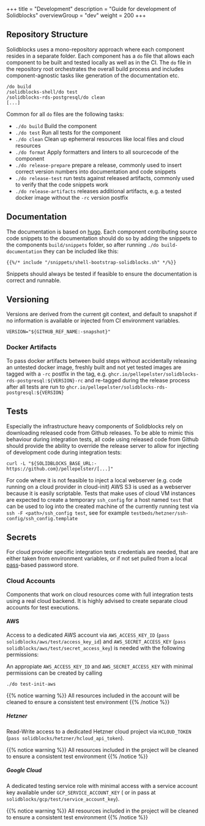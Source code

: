 +++
title = "Development"
description = "Guide for development of Solidblocks"
overviewGroup = "dev"
weight = 200
+++

## Repository Structure

Solidblocks uses a mono-repository approach where each component resides in a separate folder. Each component has a `do` file that allows each component to be built and tested locally as well as in the CI. The `do` file in the repository root orchestrates the overall build process and includes component-agnostic tasks like generation of the documentation
etc.

```shell
/do build
/solidblocks-shell/do test
/solidblocks-rds-postgresql/do clean
[...]
```

Common for all `do` files are the following tasks:

* `./do build` Build the component
* `./do test` Run all tests for the component
* `./do clean` Clean up ephemeral resources like local files and cloud resources
* `./do format` Apply formatters and linters to all sourcecode of the component
* `./do release-prepare` prepare a release, commonly used to insert correct version numbers into documentation and code snippets  
* `./do release-test` run tests against released artifacts, commonly used to verify that the code snippets work  
* `./do release-artifacts` releases additional artifacts, e.g. a tested docker image without the `-rc` version postfix

## Documentation

The documentation is based on [hugo](https://gohugo.io/). Each component contributing source code snippets to the documentation should do so by adding the snippets to the components `build/snippets` folder, so after running `./do build-documentation` they can be included like this:

```shell
{{%/* include "/snippets/shell-bootstrap-solidblocks.sh" */%}}
```

Snippets should always be tested if feasible to ensure the documentation is correct and runnable.

## Versioning

Versions are derived from the current git context, and default to snapshot if no information is available or injected from CI environment variables. 

```shell
VERSION="${GITHUB_REF_NAME:-snapshot}"
```

### Docker Artifacts

To pass docker artifacts between build steps without accidentally releasing an untested docker image, freshly built and not yet tested images are tagged with a `-rc` postfix in the tag, e.g. `ghcr.io/pellepelster/solidblocks-rds-postgresql:${VERSION}-rc` and re-tagged during the release process after all tests are run to `ghcr.io/pellepelster/solidblocks-rds-postgresql:${VERSION}`

## Tests

Especially the infrastructure heavy components of Solidblocks rely on downloading released code from Github releases. To be able to mimic this behaviour during integration tests, all code using released code from Github should provide the ability to override the release server to allow for injecting of development code during integration tests:

```shell
curl -L "${SOLIDBLOCKS_BASE_URL:-https://github.com}/pellepelster/[...]"
```

For code where it is not feasible to inject a local webserver (e.g. code running on a cloud provider in cloud-init) AWS S3 is used as a webserver because it is easily scriptable.
Tests that make uses of cloud VM instances are expected to create a temporary `ssh_config` for a host named `test` that can be used to log into the created machine of the currently running test via `ssh -F <path>/ssh_config test`, see for example `testbeds/hetzner/ssh-config/ssh_config.template`


## Secrets

For cloud provider specific integration tests credentials are needed, that are either taken from environment variables, or if not set pulled from a local [pass](https://www.passwordstore.org/)-based password store.

### Cloud Accounts

Components that work on cloud resources come with full integration tests using a real cloud backend. It is highly advised to create separate cloud accounts for test executions. 

#### AWS

Access to a dedicated AWS account  via `AWS_ACCESS_KEY_ID` (`pass solidblocks/aws/test/access_key_id`) and `AWS_SECRET_ACCESS_KEY` (`pass solidblocks/aws/test/secret_access_key`) is needed with the following permissions:  

An appropiate `AWS_ACCESS_KEY_ID` and `AWS_SECRET_ACCESS_KEY` with minimal permissions can be created by calling

````
./do test-init-aws
````

{{% notice warning %}}
All resources included in the account will be cleaned to ensure a consistent test environment
{{% /notice %}}

##### Hetzner

Read-Write access to a dedicated Hetzner cloud project via `HCLOUD_TOKEN` (`pass solidblocks/hetzner/hcloud_api_token`).

{{% notice warning %}}
All resources included in the project will be cleaned to ensure a consistent test environment
{{% /notice %}}

##### Google Cloud

A dedicated testing service role with minimal access with a service account key available under `GCP_SERVICE_ACCOUNT_KEY` ( or in pass at `solidblocks/gcp/test/service_account_key`).

{{% notice warning %}}
All resources included in the project will be cleaned to ensure a consistent test environment
{{% /notice %}}